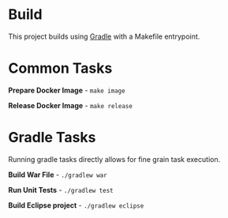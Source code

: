 # Build

This project builds using [Gradle](https://gradle.org/install) with a Makefile entrypoint. 

# Common Tasks

**Prepare Docker Image** - `make image`

**Release Docker Image** - `make release`

# Gradle Tasks

Running gradle tasks directly allows for fine grain task execution. 

**Build War File** - `./gradlew war`

**Run Unit Tests** - `./gradlew test`

**Build Eclipse project** - `./gradlew eclipse`


